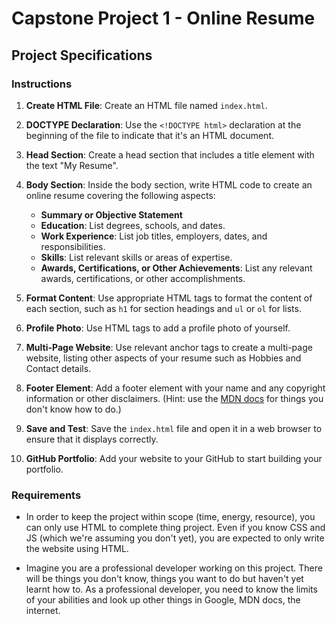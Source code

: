 # Capstone Project 1 - Online Resume

## Project Specifications

### Instructions

1. **Create HTML File**: Create an HTML file named `index.html`.

2. **DOCTYPE Declaration**: Use the `<!DOCTYPE html>` declaration at the beginning of the file to indicate that it's an HTML document.

3. **Head Section**: Create a head section that includes a title element with the text "My Resume".

4. **Body Section**: Inside the body section, write HTML code to create an online resume covering the following aspects:

   - **Summary or Objective Statement**
   - **Education**: List degrees, schools, and dates.
   - **Work Experience**: List job titles, employers, dates, and responsibilities.
   - **Skills**: List relevant skills or areas of expertise.
   - **Awards, Certifications, or Other Achievements**: List any relevant awards, certifications, or other accomplishments.

5. **Format Content**: Use appropriate HTML tags to format the content of each section, such as `h1` for section headings and `ul` or `ol` for lists.

6. **Profile Photo**: Use HTML tags to add a profile photo of yourself.

7. **Multi-Page Website**: Use relevant anchor tags to create a multi-page website, listing other aspects of your resume such as Hobbies and Contact details.

8. **Footer Element**: Add a footer element with your name and any copyright information or other disclaimers. (Hint: use the [MDN docs](https://developer.mozilla.org/en-US/docs/Web/HTML/Element/footer) for things you don't know how to do.)

9. **Save and Test**: Save the `index.html` file and open it in a web browser to ensure that it displays correctly.

10. **GitHub Portfolio**: Add your website to your GitHub to start building your portfolio.

### Requirements

- In order to keep the project within scope (time, energy, resource), you can only use HTML to complete thing project. Even if you know CSS and JS (which we're assuming you don't yet), you are expected to only write the website using HTML.

- Imagine you are a professional developer working on this project. There will be things you don't know, things you want to do but haven't yet learnt how to. As a professional developer, you need to know the limits of your abilities and look up other things in Google, MDN docs, the internet.
